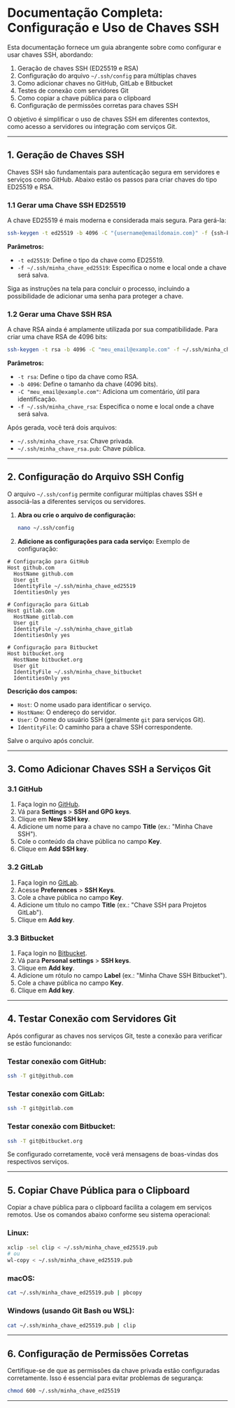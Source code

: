 
# Documentação Completa: Configuração e Uso de Chaves SSH

Esta documentação fornece um guia abrangente sobre como configurar e usar chaves SSH, abordando:

1. Geração de chaves SSH (ED25519 e RSA)
2. Configuração do arquivo `~/.ssh/config` para múltiplas chaves
3. Como adicionar chaves no GitHub, GitLab e Bitbucket
4. Testes de conexão com servidores Git
5. Como copiar a chave pública para o clipboard
6. Configuração de permissões corretas para chaves SSH

O objetivo é simplificar o uso de chaves SSH em diferentes contextos, como acesso a servidores ou integração com serviços Git.

---

## 1. Geração de Chaves SSH

Chaves SSH são fundamentais para autenticação segura em servidores e serviços como GitHub. Abaixo estão os passos para criar chaves do tipo ED25519 e RSA.

### 1.1 Gerar uma Chave SSH ED25519

A chave ED25519 é mais moderna e considerada mais segura. Para gerá-la:

```bash
ssh-keygen -t ed25519 -b 4096 -C "{username@emaildomain.com}" -f {ssh-key-name}
```

**Parâmetros:**
- `-t ed25519`: Define o tipo da chave como ED25519.
- `-f ~/.ssh/minha_chave_ed25519`: Especifica o nome e local onde a chave será salva.

Siga as instruções na tela para concluir o processo, incluindo a possibilidade de adicionar uma senha para proteger a chave.

### 1.2 Gerar uma Chave SSH RSA

A chave RSA ainda é amplamente utilizada por sua compatibilidade. Para criar uma chave RSA de 4096 bits:

```bash
ssh-keygen -t rsa -b 4096 -C "meu_email@example.com" -f ~/.ssh/minha_chave_rsa
```

**Parâmetros:**
- `-t rsa`: Define o tipo da chave como RSA.
- `-b 4096`: Define o tamanho da chave (4096 bits).
- `-C "meu_email@example.com"`: Adiciona um comentário, útil para identificação.
- `-f ~/.ssh/minha_chave_rsa`: Especifica o nome e local onde a chave será salva.

Após gerada, você terá dois arquivos:
- `~/.ssh/minha_chave_rsa`: Chave privada.
- `~/.ssh/minha_chave_rsa.pub`: Chave pública.

---

## 2. Configuração do Arquivo SSH Config

O arquivo `~/.ssh/config` permite configurar múltiplas chaves SSH e associá-las a diferentes serviços ou servidores.

1. **Abra ou crie o arquivo de configuração:**
   ```bash
   nano ~/.ssh/config
   ```

2. **Adicione as configurações para cada serviço:**
   Exemplo de configuração:

```plaintext
# Configuração para GitHub
Host github.com
  HostName github.com
  User git
  IdentityFile ~/.ssh/minha_chave_ed25519
  IdentitiesOnly yes

# Configuração para GitLab
Host gitlab.com
  HostName gitlab.com
  User git
  IdentityFile ~/.ssh/minha_chave_gitlab
  IdentitiesOnly yes

# Configuração para Bitbucket
Host bitbucket.org
  HostName bitbucket.org
  User git
  IdentityFile ~/.ssh/minha_chave_bitbucket
  IdentitiesOnly yes
```

**Descrição dos campos:**
- `Host`: O nome usado para identificar o serviço.
- `HostName`: O endereço do servidor.
- `User`: O nome do usuário SSH (geralmente `git` para serviços Git).
- `IdentityFile`: O caminho para a chave SSH correspondente.

Salve o arquivo após concluir.

---

## 3. Como Adicionar Chaves SSH a Serviços Git

### 3.1 GitHub

1. Faça login no [GitHub](https://github.com).
2. Vá para **Settings** > **SSH and GPG keys**.
3. Clique em **New SSH key**.
4. Adicione um nome para a chave no campo **Title** (ex.: "Minha Chave SSH").
5. Cole o conteúdo da chave pública no campo **Key**.
6. Clique em **Add SSH key**.

### 3.2 GitLab

1. Faça login no [GitLab](https://gitlab.com).
2. Acesse **Preferences** > **SSH Keys**.
3. Cole a chave pública no campo **Key**.
4. Adicione um título no campo **Title** (ex.: "Chave SSH para Projetos GitLab").
5. Clique em **Add key**.

### 3.3 Bitbucket

1. Faça login no [Bitbucket](https://bitbucket.org).
2. Vá para **Personal settings** > **SSH keys**.
3. Clique em **Add key**.
4. Adicione um rótulo no campo **Label** (ex.: "Minha Chave SSH Bitbucket").
5. Cole a chave pública no campo **Key**.
6. Clique em **Add key**.

---

## 4. Testar Conexão com Servidores Git

Após configurar as chaves nos serviços Git, teste a conexão para verificar se estão funcionando:

### Testar conexão com GitHub:
```bash
ssh -T git@github.com
```

### Testar conexão com GitLab:
```bash
ssh -T git@gitlab.com
```

### Testar conexão com Bitbucket:
```bash
ssh -T git@bitbucket.org
```

Se configurado corretamente, você verá mensagens de boas-vindas dos respectivos serviços.

---

## 5. Copiar Chave Pública para o Clipboard

Copiar a chave pública para o clipboard facilita a colagem em serviços remotos. Use os comandos abaixo conforme seu sistema operacional:

### Linux:

```bash
xclip -sel clip < ~/.ssh/minha_chave_ed25519.pub
# ou
wl-copy < ~/.ssh/minha_chave_ed25519.pub
```

### macOS:
```bash
cat ~/.ssh/minha_chave_ed25519.pub | pbcopy
```

### Windows (usando Git Bash ou WSL):
```bash
cat ~/.ssh/minha_chave_ed25519.pub | clip
```

---

## 6. Configuração de Permissões Corretas

Certifique-se de que as permissões da chave privada estão configuradas corretamente. Isso é essencial para evitar problemas de segurança:

```bash
chmod 600 ~/.ssh/minha_chave_ed25519
```

---


